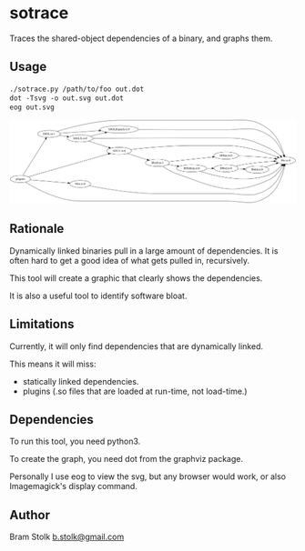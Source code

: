 # sotrace
Traces the shared-object dependencies of a binary, and graphs them.

## Usage

```
./sotrace.py /path/to/foo out.dot
dot -Tsvg -o out.svg out.dot
eog out.svg
```

![example output](images/out-glxgears.svg "glxgears dependencies")

## Rationale

Dynamically linked binaries pull in a large amount of dependencies.
It is often hard to get a good idea of what gets pulled in, recursively.

This tool will create a graphic that clearly shows the dependencies.

It is also a useful tool to identify software bloat.

## Limitations

Currently, it will only find dependencies that are dynamically linked.

This means it will miss:
 * statically linked dependencies.
 * plugins (.so files that are loaded at run-time, not load-time.)

## Dependencies

To run this tool, you need python3.

To create the graph, you need dot from the graphviz package.

Personally I use eog to view the svg, but any browser would work, or also Imagemagick's display command.

## Author

Bram Stolk b.stolk@gmail.com

